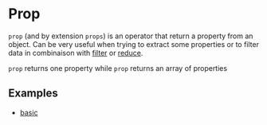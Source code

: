# Prop

`prop` (and by extension `props`) is an operator that return a property from an object. Can be very useful when trying to extract some properties or to filter data in combinaison with [filter](../filter/index.md) or [reduce](../reduce/index.md).

`prop` returns one property while `prop` returns an array of properties

## Examples

- [basic](basic.md)
